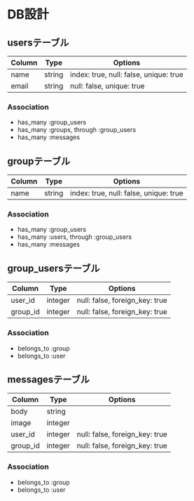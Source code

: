 # DB設計

## usersテーブル
|Column|Type|Options|
|------|----|-------|
|name|string|index: true, null: false, unique: true|
|email|string|null: false, unique: true|

### Association
- has_many :group_users
- has_many :groups, through :group_users
- has_many :messages


## groupテーブル
|Column|Type|Options|
|------|----|-------|
|name|string|index: true, null: false, unique: true|

### Association
- has_many :group_users
- has_many :users, through :group_users
- has_many :messages


## group_usersテーブル
|Column|Type|Options|
|------|----|-------|
|user_id|integer|null: false, foreign_key: true|
|group_id|integer|null: false, foreign_key: true|

### Association
- belongs_to :group
- belongs_to :user


## messagesテーブル
|Column|Type|Options|
|------|----|-------|
|body|string||
|image|integer||
|user_id|integer|null: false, foreign_key: true|
|group_id|integer|null: false, foreign_key: true|

### Association
- belongs_to :group
- belongs_to :user
